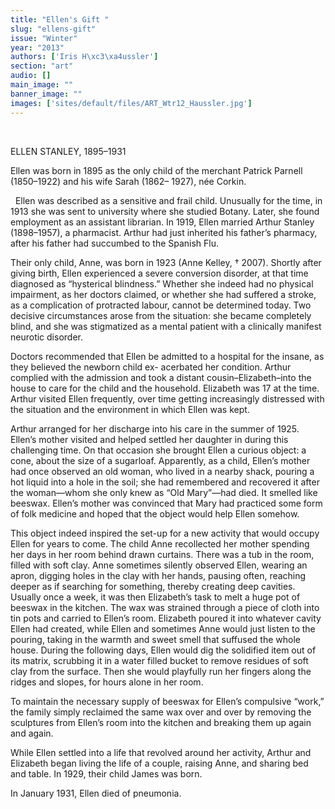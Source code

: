 ```yaml
---
title: "Ellen's Gift "
slug: "ellens-gift"
issue: "Winter"
year: "2013"
authors: ['Iris H\xc3\xa4ussler']
section: "art"
audio: []
main_image: ""
banner_image: ""
images: ['sites/default/files/ART_Wtr12_Haussler.jpg']
---
```

 

ELLEN STANLEY, 1895–1931

 Ellen was born in 1895 as the only child of the merchant Patrick Parnell (1850–1922) and his wife Sarah (1862– 1927), née Corkin.

  Ellen was described as a sensitive and frail child. Unusually for the time, in 1913 she was sent to university where she studied Botany. Later, she found employment as an assistant librarian. In 1919, Ellen married Arthur Stanley (1898–1957), a pharmacist. Arthur had just inherited his father’s pharmacy, after his father had succumbed to the Spanish Flu.

 Their only child, Anne, was born in 1923 (Anne Kelley, † 2007). Shortly after giving birth, Ellen experienced a severe conversion disorder, at that time diagnosed as “hysterical blindness.” Whether she indeed had no physical impairment, as her doctors claimed, or whether she had suffered a stroke, as a complication of protracted labour, cannot be determined today. Two decisive circumstances arose from the situation: she became completely blind, and she was stigmatized as a mental patient with a clinically manifest neurotic disorder.

 Doctors recommended that Ellen be admitted to a hospital for the insane, as they believed the newborn child ex- acerbated her condition. Arthur complied with the admission and took a distant cousin–Elizabeth–into the house to care for the child and the household. Elizabeth was 17 at the time. Arthur visited Ellen frequently, over time getting increasingly distressed with the situation and the environment in which Ellen was kept.

 Arthur arranged for her discharge into his care in the summer of 1925. Ellen’s mother visited and helped settled her daughter in during this challenging time. On that occasion she brought Ellen a curious object: a cone, about the size of a sugarloaf. Apparently, as a child, Ellen’s mother had once observed an old woman, who lived in a nearby shack, pouring a hot liquid into a hole in the soil; she had remembered and recovered it after the woman—whom she only knew as “Old Mary”—had died. It smelled like beeswax. Ellen’s mother was convinced that Mary had practiced some form of folk medicine and hoped that the object would help Ellen somehow.

 This object indeed inspired the set-up for a new activity that would occupy Ellen for years to come. The child Anne recollected her mother spending her days in her room behind drawn curtains. There was a tub in the room, filled with soft clay. Anne sometimes silently observed Ellen, wearing an apron, digging holes in the clay with her hands, pausing often, reaching deeper as if searching for something, thereby creating deep cavities. Usually once a week, it was then Elizabeth’s task to melt a huge pot of beeswax in the kitchen. The wax was strained through a piece of cloth into tin pots and carried to Ellen’s room. Elizabeth poured it into whatever cavity Ellen had created, while Ellen and sometimes Anne would just listen to the pouring, taking in the warmth and sweet smell that suffused the whole house. During the following days, Ellen would dig the solidified item out of its matrix, scrubbing it in a water filled bucket to remove residues of soft clay from the surface. Then she would playfully run her fingers along the ridges and slopes, for hours alone in her room.

 To maintain the necessary supply of beeswax for Ellen’s compulsive “work,” the family simply reclaimed the same wax over and over by removing the sculptures from Ellen’s room into the kitchen and breaking them up again and again.

 While Ellen settled into a life that revolved around her activity, Arthur and Elizabeth began living the life of a couple, raising Anne, and sharing bed and table. In 1929, their child James was born.

 In January 1931, Ellen died of pneumonia.

 

